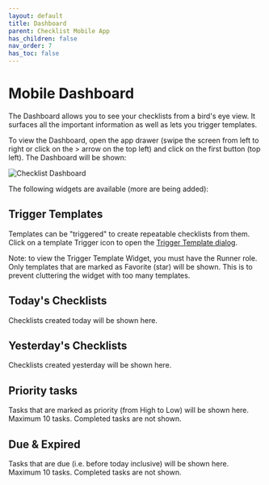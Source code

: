 ```yaml
---
layout: default
title: Dashboard
parent: Checklist Mobile App
has_children: false
nav_order: 7
has_toc: false
---
```


# Mobile Dashboard

The Dashboard allows you to see your checklists from a bird's eye view. It surfaces all the important information as well as lets you trigger templates.

To view the Dashboard, open the app drawer (swipe the screen from left to right or click on the > arrow on the top left) and click on the first button (top left). The Dashboard will be shown:

![Checklist Dashboard](/assets/images/mobile/dashboard.png)

The following widgets are available (more are being added):

## Trigger Templates
Templates can be "triggered" to create repeatable checklists from them. Click on a template Trigger icon to open the [Trigger Template dialog](/mobile/templates/trigger).

Note: to view the Trigger Template Widget, you must have the Runner role. Only templates that are marked as Favorite (star) will be shown. This is to prevent cluttering the widget with too many templates.

## Today's Checklists
Checklists created today will be shown here.

## Yesterday's Checklists
Checklists created yesterday will be shown here.

## Priority tasks
Tasks that are marked as priority (from High to Low) will be shown here. Maximum 10 tasks. Completed tasks are not shown.

## Due & Expired
Tasks that are due (i.e. before today inclusive) will be shown here. Maximum 10 tasks. Completed tasks are not shown.
